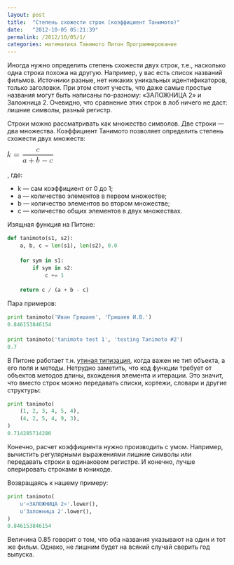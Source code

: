 ```yaml
---
layout: post
title:  "Степень схожести строк (коэффициент Танимото)"
date:   "2012-10-05 05:21:39"
permalink: /2012/10/05/1/
categories: математика Танимото Питон Программирование
---
```


Иногда нужно определить степень схожести двух строк, т.е., насколько
одна строка похожа на другую. Например, у вас есть список названий
фильмов. Источники разные, нет никаких уникальных идентификаторов,
только заголовки. При этом стоит учесть, что даже самые простые
названия могут быть написаны по-разному: «ЗАЛОЖНИЦА 2» и
Заложница 2. Очевидно, что сравнение этих строк в лоб ничего не даст:
лишние символы, разный регистр.

Строки можно рассматривать как множество символов. Две строки — два
множества. Коэффициент Танимото позволяет определить степень схожести
двух множеств:

![screenshot](/assets/static/tanimoto.gif)

, где:

- k — сам коэффициент от 0 до 1;
- a — количество элементов в первом множестве;
- b — количество элементов во втором множестве;
- c — количество общих элементов в двух множествах.

Изящная функция на Питоне:

~~~ python
def tanimoto(s1, s2):
    a, b, c = len(s1), len(s2), 0.0

    for sym in s1:
        if sym in s2:
            c += 1

    return c / (a + b - c)
~~~

Пара примеров:

~~~ python
print tanimoto('Иван Гришаев', 'Гришаев И.В.')
0.846153846154

print tanimoto('tanimoto test 1', 'testing Tanimoto #2')
0.7
~~~

В Питоне работает
т.н. [утиная типизация](http://ru.wikipedia.org/wiki/%D0%A3%D1%82%D0%B8%D0%BD%D0%B0%D1%8F_%D1%82%D0%B8%D0%BF%D0%B8%D0%B7%D0%B0%D1%86%D0%B8%D1%8F
), когда важен не тип объекта, а его поля и методы. Нетрудно заметить,
что код функции требует от объектов методов длины, вхождения элемента
и итерации. Это значит, что вместо строк можно передавать списки,
кортежи, словари и другие структуры:

~~~ python
print tanimoto(
    (1, 2, 3, 4, 5, 4),
    (4, 2, 5, 4, 9, 3),
)
0.714285714286
~~~

Конечно, расчет коэффициента нужно производить с умом. Например,
вычистить регулярными выражениями лишние символы или передавать строки
в одинаковом регистре. И конечно, лучше оперировать строками в
юникоде.

Возвращаясь к нашему примеру:

~~~ python
print tanimoto(
    u'«ЗАЛОЖНИЦА 2»'.lower(),
    u'Заложница 2'.lower(),
)
0.846153846154
~~~

Величина 0.85 говорит о том, что оба названия указывают на один и тот
же фильм. Однако, не лишним будет на всякий случай сверить год
выпуска.
